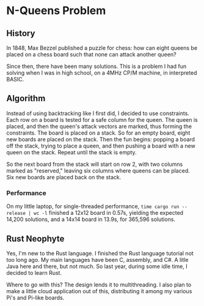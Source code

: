 # N-Queens Problem

## History

In 1848, Max Bezzel published a puzzle for chess: how can eight queens be
placed on a chess board such that none can attack another queen?

Since then, there have been many solutions.  This is a problem I had fun
solving when I was in high school, on a 4MHz CP/M machine, in interpreted
BASIC.

## Algorithm

Instead of using backtracking like I first did, I decided to use constraints.
Each row on a board is tested for a safe column for the queen.  The queen
is placed, and then the queen's attack vectors are marked, thus forming the
constraints.  The board is placed on a stack.  So for an empty board, eight
new boards are placed on the stack.  Then the fun begins: popping a board
off the stack, trying to place a queen, and then pushing a board with a new
queen on the stack.  Repeat until the stack is empty.

So the next board from the stack will start on row 2, with two columns marked
as "reserved," leaving six columns where queens can be placed.  Six new boards
are placed back on the stack.

### Performance

On my little laptop, for single-threaded performance,
`time cargo run --release | wc -l` finished a 12x12 board in 0.57s,
yielding the expected 14,200 solutions, and a 14x14 board in 13.9s, for
365,596 solutions.

## Rust Neophyte

Yes, I'm new to the Rust language.  I finished the Rust language tutorial
not too long ago.  My main languages have been C, assembly, and C#.  A litle
Java here and there, but not much.  So last year, during some idle time, I
decided to learn Rust.  

Where to go with this?  The design lends it to multithreading. I also plan to
make a little cloud application out of this, distributing it among my
various Pi's and Pi-like boards.
